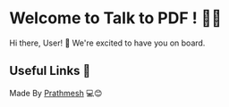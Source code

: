 # Welcome to Talk to PDF ! 🚀🤖

Hi there, User! 👋 We're excited to have you on board.

## Useful Links 🔗
Made By [Prathmesh](https://github.com/Prathmesh1312) 💻😊